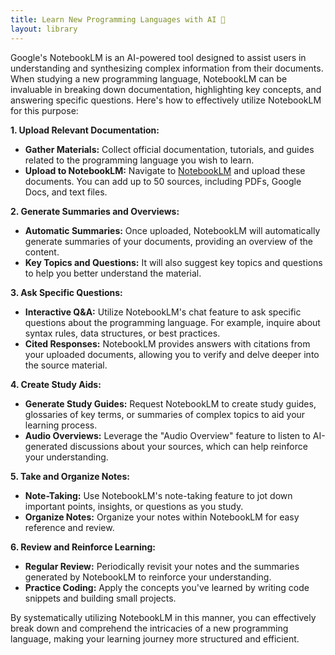 ```yaml
---
title: Learn New Programming Languages with AI 🤖
layout: library
---
```


Google's NotebookLM is an AI-powered tool designed to assist users in understanding and synthesizing complex information from their documents. When studying a new programming language, NotebookLM can be invaluable in breaking down documentation, highlighting key concepts, and answering specific questions. Here's how to effectively utilize NotebookLM for this purpose:

**1. Upload Relevant Documentation:**
   - **Gather Materials:** Collect official documentation, tutorials, and guides related to the programming language you wish to learn.
   - **Upload to NotebookLM:** Navigate to [NotebookLM](https://notebooklm.google.com/) and upload these documents. You can add up to 50 sources, including PDFs, Google Docs, and text files. 

**2. Generate Summaries and Overviews:**
   - **Automatic Summaries:** Once uploaded, NotebookLM will automatically generate summaries of your documents, providing an overview of the content.
   - **Key Topics and Questions:** It will also suggest key topics and questions to help you better understand the material. 

**3. Ask Specific Questions:**
   - **Interactive Q&A:** Utilize NotebookLM's chat feature to ask specific questions about the programming language. For example, inquire about syntax rules, data structures, or best practices.
   - **Cited Responses:** NotebookLM provides answers with citations from your uploaded documents, allowing you to verify and delve deeper into the source material. 

**4. Create Study Aids:**
   - **Generate Study Guides:** Request NotebookLM to create study guides, glossaries of key terms, or summaries of complex topics to aid your learning process.
   - **Audio Overviews:** Leverage the "Audio Overview" feature to listen to AI-generated discussions about your sources, which can help reinforce your understanding. 

**5. Take and Organize Notes:**
   - **Note-Taking:** Use NotebookLM's note-taking feature to jot down important points, insights, or questions as you study.
   - **Organize Notes:** Organize your notes within NotebookLM for easy reference and review. 

**6. Review and Reinforce Learning:**
   - **Regular Review:** Periodically revisit your notes and the summaries generated by NotebookLM to reinforce your understanding.
   - **Practice Coding:** Apply the concepts you've learned by writing code snippets and building small projects.

By systematically utilizing NotebookLM in this manner, you can effectively break down and comprehend the intricacies of a new programming language, making your learning journey more structured and efficient. 